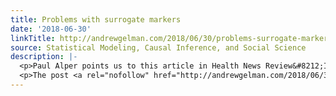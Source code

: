 ```yaml
---
title: Problems with surrogate markers
date: '2018-06-30'
linkTitle: http://andrewgelman.com/2018/06/30/problems-surrogate-markers/
source: Statistical Modeling, Causal Inference, and Social Science
description: |-
  <p>Paul Alper points us to this article in Health News Review&#8212;I can&#8217;t figure out who wrote it&#8212;warning of problems with the use of surrogate outcomes for policy evaluation: “New drug improves bone density by 40%.” At first glance, this sounds like great news. But there’s a problem: We have no idea if this means the [&#8230;]</p>
  <p>The post <a rel="nofollow" href="http://andrewgelman.com/2018/06/30/problems-surrogate-markers/">Problems with surrogate markers</a> appeared first o
---
```

